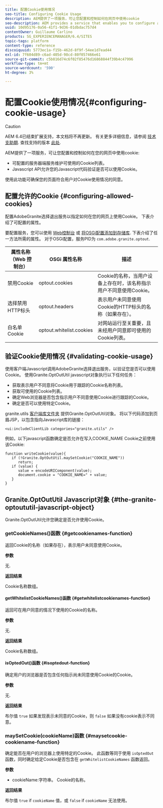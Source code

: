 ```yaml
---
title: 配置Cookie使用情况
seo-title: Configuring Cookie Usage
description: AEM提供了一项服务，可让您配置和控制如何在网页中使用cookie
seo-description: AEM provides a service that enables you to configure and control how cookies are used with your web pages
uuid: 10d95176-0a56-41f1-9d36-01dbdac757d4
contentOwner: Guillaume Carlino
products: SG_EXPERIENCEMANAGER/6.4/SITES
topic-tags: platform
content-type: reference
discoiquuid: 5773ec1a-f15b-462d-8f9f-54ee1d7ead44
exl-id: 7f604d89-c6ad-405d-98cd-80f057466e61
source-git-commit: c5b816d74c6f02f85476d16868844f39b4c47996
workflow-type: tm+mt
source-wordcount: '590'
ht-degree: 3%

---
```


# 配置Cookie使用情况{#configuring-cookie-usage}

>[!CAUTION]
>
>AEM 6.4已结束扩展支持，本文档将不再更新。 有关更多详细信息，请参阅 [技术支助期](https://helpx.adobe.com/cn/support/programs/eol-matrix.html). 查找支持的版本 [此处](https://experienceleague.adobe.com/docs/).

AEM提供了一项服务，可让您配置和控制如何在您的网页中使用cookie:

* 可配置的服务器端服务维护可使用的Cookie列表。
* Javascript API允许您的Javascript代码验证是否可以使用Cookie。

使用此功能可确保您的页面符合用户对Cookie使用情况的同意。

## 配置允许的Cookie {#configuring-allowed-cookies}

配置AdobeGranite选择退出服务以指定如何在您的网页上使用Cookie。 下表介绍了可配置的属性。

要配置服务，您可以使用 [Web控制台](/help/sites-deploying/configuring-osgi.md#osgi-configuration-with-the-web-console) 或 [将OSGi配置添加到存储库](/help/sites-deploying/configuring-osgi.md#adding-a-new-configuration-to-the-repository). 下表介绍了任一方法所需的属性。 对于OSGi配置，服务PID为 `com.adobe.granite.optout`.

| 属性名称（Web 控制台） | OSGi 属性名称 | 描述 |
|---|---|---|
| 禁用Cookie | optout.cookies | Cookie的名称，当用户设备上存在时，该名称指示用户不同意使用Cookie。 |
| 选择禁用HTTP标头 | optout.headers | 表示用户未同意使用Cookie的HTTP标头的名称（如果存在）。 |
| 白名单Cookie | optout.whitelist.cookies | 对网站运行至关重要，且未经用户同意即可使用的Cookie列表。 |

## 验证Cookie使用情况 {#validating-cookie-usage}

使用客户端Javascript调用AdobeGranite选择退出服务，以验证您是否可以使用Cookie。 使用Granite.OptOutUtil javascript对象执行以下任何任务：

* 获取表示用户不同意将Cookie用于跟踪的Cookie名称列表。
* 获取可使用的Cookie列表。
* 确定Web浏览器是否包含指示用户不同意使用Cookie进行跟踪的Cookie。
* 确定是否可以使用特定Cookie。

granite.utils [客户端库文件夹](/help/sites-developing/clientlibs.md#referencing-client-side-libraries) 提供Granite.OptOutUtil对象。 将以下代码添加到页眉JSP，以包含指向Javascript库的链接：

`<ui:includeClientLib categories="granite.utils" />`

例如，以下javascript函数确定是否允许在写入COOKIE_NAME Cookie之前使用该Cookie:

```
function writeCookie(value){
   if (!Granite.OptOutUtil.maySetCookie("COOKIE_NAME")) 
      return;
   if (value) {
      value = encodeURIComponent(value);
      document.cookie = "COOKIE_NAME=" + value; 
   }
}
```

## Granite.OptOutUtil Javascript对象 {#the-granite-optoututil-javascript-object}

Granite.OptOutUtil允许您确定是否允许使用Cookie。

### getCookieNames()函数 {#getcookienames-function}

返回Cookie的名称（如果存在），表示用户未同意使用Cookie。

**参数**

无.

**返回结果**

Cookie名称数组。

#### getWhitelistCookieNames()函数 {#getwhitelistcookienames-function}

返回可在用户同意的情况下使用的Cookie的名称。

**参数**

无.

**返回结果**

Cookie名称数组。

#### isOptedOut()函数 {#isoptedout-function}

确定用户的浏览器是否包含任何指示尚未同意使用Cookie的Cookie。

**参数**

无.

**返回结果**

布尔值 `true` 如果发现表示未同意的Cookie，则 `false` 如果没有cookie表示不同意。

### maySetCookie(cookieName)函数 {#maysetcookie-cookiename-function}

确定能否在用户的浏览器上使用特定的Cookie。 此函数等同于使用 `isOptedOut` 函数，同时确定给定Cookie是否包含在 `getWhitelistCookieNames` 函数返回。

**参数**

* cookieName:字符串。 Cookie的名称。

**返回结果**

布尔值 `true` if `cookieName` 值，或 `false` if `cookieName` 无法使用。
